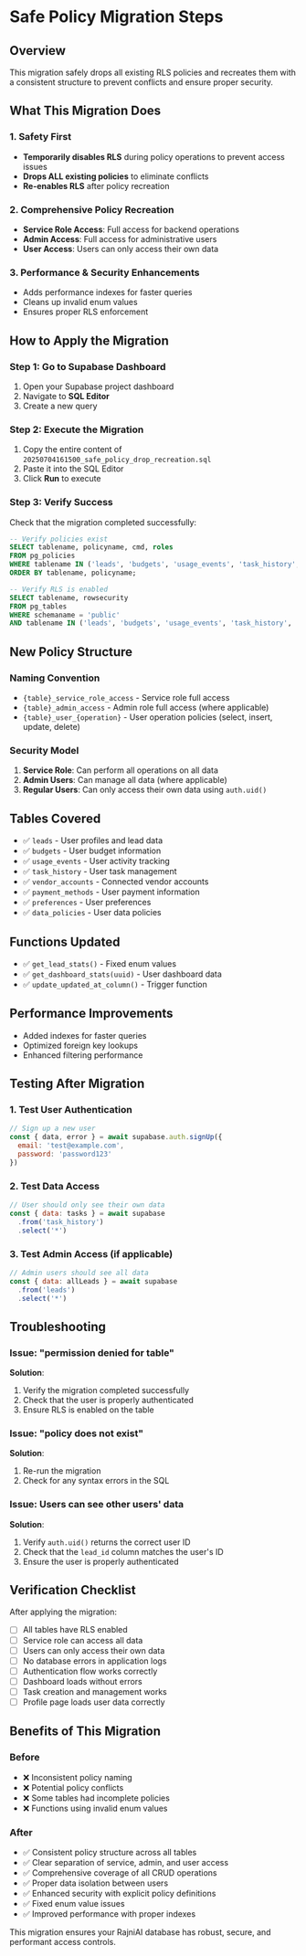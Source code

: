 # Safe Policy Migration Steps

## Overview
This migration safely drops all existing RLS policies and recreates them with a consistent structure to prevent conflicts and ensure proper security.

## What This Migration Does

### 1. Safety First
- **Temporarily disables RLS** during policy operations to prevent access issues
- **Drops ALL existing policies** to eliminate conflicts
- **Re-enables RLS** after policy recreation

### 2. Comprehensive Policy Recreation
- **Service Role Access**: Full access for backend operations
- **Admin Access**: Full access for administrative users
- **User Access**: Users can only access their own data

### 3. Performance & Security Enhancements
- Adds performance indexes for faster queries
- Cleans up invalid enum values
- Ensures proper RLS enforcement

## How to Apply the Migration

### Step 1: Go to Supabase Dashboard
1. Open your Supabase project dashboard
2. Navigate to **SQL Editor**
3. Create a new query

### Step 2: Execute the Migration
1. Copy the entire content of `20250704161500_safe_policy_drop_recreation.sql`
2. Paste it into the SQL Editor
3. Click **Run** to execute

### Step 3: Verify Success
Check that the migration completed successfully:
```sql
-- Verify policies exist
SELECT tablename, policyname, cmd, roles 
FROM pg_policies 
WHERE tablename IN ('leads', 'budgets', 'usage_events', 'task_history', 'vendor_accounts', 'payment_methods', 'preferences', 'data_policies')
ORDER BY tablename, policyname;

-- Verify RLS is enabled
SELECT tablename, rowsecurity 
FROM pg_tables 
WHERE schemaname = 'public' 
AND tablename IN ('leads', 'budgets', 'usage_events', 'task_history', 'vendor_accounts', 'payment_methods', 'preferences', 'data_policies');
```

## New Policy Structure

### Naming Convention
- `{table}_service_role_access` - Service role full access
- `{table}_admin_access` - Admin role full access (where applicable)
- `{table}_user_{operation}` - User operation policies (select, insert, update, delete)

### Security Model
1. **Service Role**: Can perform all operations on all data
2. **Admin Users**: Can manage all data (where applicable)
3. **Regular Users**: Can only access their own data using `auth.uid()`

## Tables Covered
- ✅ `leads` - User profiles and lead data
- ✅ `budgets` - User budget information
- ✅ `usage_events` - User activity tracking
- ✅ `task_history` - User task management
- ✅ `vendor_accounts` - Connected vendor accounts
- ✅ `payment_methods` - User payment information
- ✅ `preferences` - User preferences
- ✅ `data_policies` - User data policies

## Functions Updated
- ✅ `get_lead_stats()` - Fixed enum values
- ✅ `get_dashboard_stats(uuid)` - User dashboard data
- ✅ `update_updated_at_column()` - Trigger function

## Performance Improvements
- Added indexes for faster queries
- Optimized foreign key lookups
- Enhanced filtering performance

## Testing After Migration

### 1. Test User Authentication
```javascript
// Sign up a new user
const { data, error } = await supabase.auth.signUp({
  email: 'test@example.com',
  password: 'password123'
})
```

### 2. Test Data Access
```javascript
// User should only see their own data
const { data: tasks } = await supabase
  .from('task_history')
  .select('*')
```

### 3. Test Admin Access (if applicable)
```javascript
// Admin users should see all data
const { data: allLeads } = await supabase
  .from('leads')
  .select('*')
```

## Troubleshooting

### Issue: "permission denied for table"
**Solution**: 
1. Verify the migration completed successfully
2. Check that the user is properly authenticated
3. Ensure RLS is enabled on the table

### Issue: "policy does not exist"
**Solution**:
1. Re-run the migration
2. Check for any syntax errors in the SQL

### Issue: Users can see other users' data
**Solution**:
1. Verify `auth.uid()` returns the correct user ID
2. Check that the `lead_id` column matches the user's ID
3. Ensure the user is properly authenticated

## Verification Checklist

After applying the migration:
- [ ] All tables have RLS enabled
- [ ] Service role can access all data
- [ ] Users can only access their own data
- [ ] No database errors in application logs
- [ ] Authentication flow works correctly
- [ ] Dashboard loads without errors
- [ ] Task creation and management works
- [ ] Profile page loads user data correctly

## Benefits of This Migration

### Before
- ❌ Inconsistent policy naming
- ❌ Potential policy conflicts
- ❌ Some tables had incomplete policies
- ❌ Functions using invalid enum values

### After
- ✅ Consistent policy structure across all tables
- ✅ Clear separation of service, admin, and user access
- ✅ Comprehensive coverage of all CRUD operations
- ✅ Proper data isolation between users
- ✅ Enhanced security with explicit policy definitions
- ✅ Fixed enum value issues
- ✅ Improved performance with proper indexes

This migration ensures your RajniAI database has robust, secure, and performant access controls.